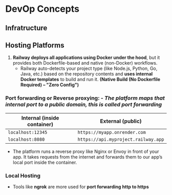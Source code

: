 # **DevOp Concepts**

## **Infratructure**

## **Hosting Platforms**

1. **Railway deploys all applications using Docker under the hood**, but it provides both Dockerfile-based and native (non-Docker) workflows.
   - Railway auto-detects your project type (like Node.js, Python, Go, Java, etc.) based on the repository contents and **uses internal Docker templates** to build and run it. **(Native Build (No Dockerfile Required) – "Zero Config")**

### **Port forwarding or Reverse proxying: -** _The platform maps that internal port to a public domain, this is called port forwarding_

| Internal (inside container) | External (public)                   |
| --------------------------- | ----------------------------------- |
| `localhost:12345`           | `https://myapp.onrender.com`        |
| `localhost:8080`            | `https://api.myproject.railway.app` |

- The platform runs a reverse proxy like Nginx or Envoy in front of your app. It takes requests from the internet and forwards them to our app’s local port inside the container.

### **Local Hosting**

- Tools like **ngrok** are more used for **port forwarding http to https**
